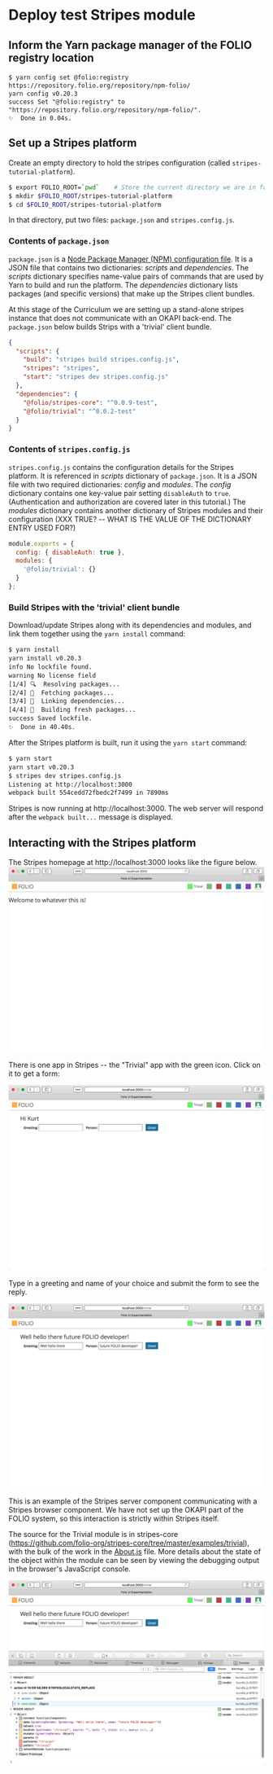 # Deploy test Stripes module

## Inform the Yarn package manager of the FOLIO registry location

```
$ yarn config set @folio:registry https://repository.folio.org/repository/npm-folio/
yarn config v0.20.3
success Set "@folio:registry" to "https://repository.folio.org/repository/npm-folio/".
✨  Done in 0.04s.
```

## Set up a Stripes platform

Create an empty directory to hold the stripes configuration (called `stripes-tutorial-platform`).

```bash
$ export FOLIO_ROOT=`pwd`    # Store the current directory we are in for later use
$ mkdir $FOLIO_ROOT/stripes-tutorial-platform
$ cd $FOLIO_ROOT/stripes-tutorial-platform
```

In that directory, put two files: `package.json` and `stripes.config.js`.

### Contents of `package.json`

`package.json` is a [Node Package Manager (NPM) configuration file](https://docs.npmjs.com/files/package.json). It is a JSON file that contains two dictionaries: _scripts_ and _dependencies_.  The _scripts_ dictionary specifies name-value pairs of commands that are used by Yarn to build and run the platform.  The _dependencies_ dictionary lists packages (and specific versions) that make up the Stripes client bundles.

At this stage of the Curriculum we are setting up a stand-alone stripes instance that does not communicate with an OKAPI back-end.  The `package.json` below builds Strips with a 'trivial' client bundle.

```json
{
  "scripts": {
    "build": "stripes build stripes.config.js",
    "stripes": "stripes",
    "start": "stripes dev stripes.config.js"
  },
  "dependencies": {
    "@folio/stripes-core": "^0.0.9-test",
    "@folio/trivial": "^0.0.2-test"
  }
}
```

### Contents of `stripes.config.js`
`stripes.config.js` contains the configuration details for the Stripes platform.  It is referenced in _scripts_ dictionary of `package.json`.  It is a JSON file with two required dictionaries: _config_ and _modules_.  The _config_ dictionary contains one key-value pair setting `disableAuth` to `true`.  (Authentication and authorization are covered later in this tutorial.)  The _modules_ dictionary contains another dictionary of Stripes modules and their configuration (XXX TRUE? -- WHAT IS THE VALUE OF THE DICTIONARY ENTRY USED FOR?)

```javascript
module.exports = {
  config: { disableAuth: true },
  modules: {
    '@folio/trivial': {}
  }
};
```
### Build Stripes with the 'trivial' client bundle

Download/update Stripes along with its dependencies and modules, and link them together using the `yarn install` command:

```bash
$ yarn install
yarn install v0.20.3
info No lockfile found.
warning No license field
[1/4] 🔍  Resolving packages...
[2/4] 🚚  Fetching packages...
[3/4] 🔗  Linking dependencies...
[4/4] 📃  Building fresh packages...
success Saved lockfile.
✨  Done in 40.40s.
```

After the Stripes platform is built, run it using the `yarn start` command:

```bash
$ yarn start
yarn start v0.20.3
$ stripes dev stripes.config.js
Listening at http://localhost:3000
webpack built 554cedd72fbedc2f7499 in 7890ms
```

Stripes is now running at http://localhost:3000. The web server will respond after the `webpack built...` message is displayed.

## Interacting with the Stripes platform

The Stripes homepage at http://localhost:3000 looks like the figure below.
![Stripes homepage](pics/01_Stripes_homepage.png)

There is one app in Stripes -- the "Trivial" app with the green icon.  Click on it to get a form:

![Trivial homepage](pics/01_Trivial_homepage.png)

Type in a greeting and name of your choice and submit the form to see the reply.

![Trivial reply](pics/01_Trivial_reply.png)

This is an example of the Stripes server component communicating with a Stripes browser component.  We have not set up the OKAPI part of the FOLIO system, so this interaction is strictly within Stripes itself.

The source for the Trivial module is in stripes-core (https://github.com/folio-org/stripes-core/tree/master/examples/trivial), with the bulk of the work in the [About.js](https://github.com/folio-org/stripes-core/blob/master/examples/trivial/About.js) file.  More details about the state of the object within the module can be seen by viewing the debugging output in the browser's JavaScript console.

![Trivial reply with browser JavaScript console](pics/01_Trivial_reply_with_js_console.png)
